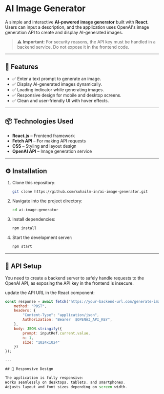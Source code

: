 # AI Image Generator

A simple and interactive **AI-powered image generator** built with **React**. Users can input a description, and the application uses OpenAI's image generation API to create and display AI-generated images.

> ⚠ **Important:** For security reasons, the API key must be handled in a backend service. Do not expose it in the frontend code.

---

## 🚀 Features

- ✅ Enter a text prompt to generate an image.
- ✅ Display AI-generated images dynamically.
- ✅ Loading indicator while generating images.
- ✅ Responsive design for mobile and desktop screens.
- ✅ Clean and user-friendly UI with hover effects.

---

## 📦 Technologies Used

- **React.js** – Frontend framework
- **Fetch API** – For making API requests
- **CSS** – Styling and layout design
- **OpenAI API** – Image generation service

---

## ⚙ Installation

1. Clone this repository:
    ```bash
    git clone https://github.com/suhailm-in/ai-image-generator.git
    ```

2. Navigate into the project directory:
    ```bash
    cd ai-image-generator
    ```

3. Install dependencies:
    ```bash
    npm install
    ```

4. Start the development server:
    ```bash
    npm start
    ```

---

## 🔑 API Setup

You need to create a backend server to safely handle requests to the OpenAI API, as exposing the API key in the frontend is insecure.

update the API URL in the React component:

```javascript
const response = await fetch("https://your-backend-url.com/generate-image", {
    method: "POST",
    headers: {
        "Content-Type": "application/json",
        Authorization: "Bearer  $OPENAI_API_KEY",
    },
    body: JSON.stringify({
        prompt: inputRef.current.value,
        n: 1,
        size: "1024x1024"
    })
});

---

## 📱 Responsive Design

The application is fully responsive:
Works seamlessly on desktops, tablets, and smartphones.
Adjusts layout and font sizes depending on screen width.